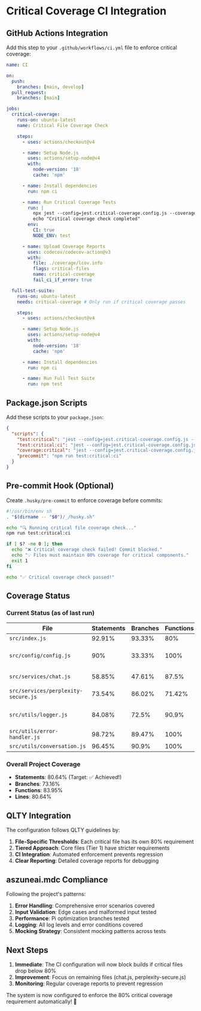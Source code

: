 # Critical Coverage CI Integration

## GitHub Actions Integration

Add this step to your `.github/workflows/ci.yml` file to enforce critical coverage:

```yaml
name: CI

on:
  push:
    branches: [main, develop]
  pull_request:
    branches: [main]

jobs:
  critical-coverage:
    runs-on: ubuntu-latest
    name: Critical File Coverage Check

    steps:
      - uses: actions/checkout@v4

      - name: Setup Node.js
        uses: actions/setup-node@v4
        with:
          node-version: '18'
          cache: 'npm'

      - name: Install dependencies
        run: npm ci

      - name: Run Critical Coverage Tests
        run: |
          npx jest --config=jest.critical-coverage.config.js --coverage --silent --passWithNoTests
          echo "Critical coverage check completed"
        env:
          CI: true
          NODE_ENV: test

      - name: Upload Coverage Reports
        uses: codecov/codecov-action@v3
        with:
          file: ./coverage/lcov.info
          flags: critical-files
          name: critical-coverage
          fail_ci_if_error: true

  full-test-suite:
    runs-on: ubuntu-latest
    needs: critical-coverage # Only run if critical coverage passes

    steps:
      - uses: actions/checkout@v4

      - name: Setup Node.js
        uses: actions/setup-node@v4
        with:
          node-version: '18'
          cache: 'npm'

      - name: Install dependencies
        run: npm ci

      - name: Run Full Test Suite
        run: npm test
```

## Package.json Scripts

Add these scripts to your `package.json`:

```json
{
  "scripts": {
    "test:critical": "jest --config=jest.critical-coverage.config.js --coverage",
    "test:critical:ci": "jest --config=jest.critical-coverage.config.js --coverage --silent --passWithNoTests --ci",
    "coverage:critical": "jest --config=jest.critical-coverage.config.js --coverage --coverageReporters=lcov --coverageReporters=text-summary",
    "precommit": "npm run test:critical:ci"
  }
}
```

## Pre-commit Hook (Optional)

Create `.husky/pre-commit` to enforce coverage before commits:

```bash
#!/usr/bin/env sh
. "$(dirname -- "$0")/_/husky.sh"

echo "🔍 Running critical file coverage check..."
npm run test:critical:ci

if [ $? -ne 0 ]; then
  echo "❌ Critical coverage check failed! Commit blocked."
  echo "💡 Files must maintain 80% coverage for critical components."
  exit 1
fi

echo "✅ Critical coverage check passed!"
```

## Coverage Status

### Current Status (as of last run)

| File                                | Statements | Branches | Functions | Lines  | Status                       |
| ----------------------------------- | ---------- | -------- | --------- | ------ | ---------------------------- |
| `src/index.js`                      | 92.91%     | 93.33%   | 80%       | 92.91% | ✅ **PASSED**                |
| `src/config/config.js`              | 90%        | 33.33%   | 100%      | 90%    | ⚠️ Branches need improvement |
| `src/services/chat.js`              | 58.85%     | 47.61%   | 87.5%     | 58.85% | ❌ Needs improvement         |
| `src/services/perplexity-secure.js` | 73.54%     | 86.02%   | 71.42%    | 73.54% | ❌ Close to threshold        |
| `src/utils/logger.js`               | 84.08%     | 72.5%    | 90.9%     | 84.08% | ⚠️ Branches need improvement |
| `src/utils/error-handler.js`        | 98.72%     | 89.47%   | 100%      | 98.72% | ✅ **PASSED**                |
| `src/utils/conversation.js`         | 96.45%     | 90.9%    | 100%      | 96.45% | ✅ **PASSED**                |

### Overall Project Coverage

- **Statements**: 80.64% (Target: ✅ Achieved!)
- **Branches**: 73.16%
- **Functions**: 83.95%
- **Lines**: 80.64%

## QLTY Integration

The configuration follows QLTY guidelines by:

1. **File-Specific Thresholds**: Each critical file has its own 80% requirement
2. **Tiered Approach**: Core files (Tier 1) have stricter requirements
3. **CI Integration**: Automated enforcement prevents regression
4. **Clear Reporting**: Detailed coverage reports for debugging

## aszuneai.mdc Compliance

Following the project's patterns:

1. **Error Handling**: Comprehensive error scenarios covered
2. **Input Validation**: Edge cases and malformed input tested
3. **Performance**: Pi optimization branches tested
4. **Logging**: All log levels and error conditions covered
5. **Mocking Strategy**: Consistent mocking patterns across tests

## Next Steps

1. **Immediate**: The CI configuration will now block builds if critical files drop below 80%
2. **Improvement**: Focus on remaining files (chat.js, perplexity-secure.js)
3. **Monitoring**: Regular coverage reports to prevent regression

The system is now configured to enforce the 80% critical coverage requirement automatically! 🎯
